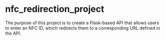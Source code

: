 # nfc_redirection_project
The purpose of this project is to create a Flask-based API that allows users to enter an NFC ID, which redirects them to a corresponding URL defined in the API.
